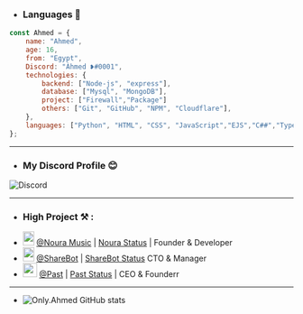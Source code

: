 - ### Languages 🤩
```js
const Ahmed = {
    name: "Ahmed",
    age: 16,
    from: "Egypt",
    Discord: "Àhmed ❥#0001",
    technologies: {
        backend: ["Node-js", "express"],
        database: ["Mysql", "MongoDB"],
        project: ["Firewall","Package"]
        others: ["Git", "GitHub", "NPM", "Cloudflare"],
    },
    languages: ["Python", "HTML", "CSS", "JavaScript","EJS","C##","Typescript","Ruby","Ract"]
};
```
---

- ### My Discord Profile 😊
![Discord](https://discord.c99.nl/widget/theme-1/919719379439071242.png)

---

- ### High Project ⚒ :
- <img src="https://cdn.discordapp.com/emojis/945392594572152903.webp?size=80&quality=lossless" width="20" height="25"> [@Noura Music](https://discord.gg/m56w5Tez3a) | [Noura Status](https://discord.gg/eCgeB3JvZz) | Founder & Developer
- <img src="https://cdn.discordapp.com/emojis/885573563917168700.webp?size=80&quality=lossless" width="20" height="25"> [@ShareBot](https://discord.gg/zPzmnkztcu) | [ShareBot Status](https://discord.gg/ND3nGTqP27) CTO & Manager
- <img src="https://cdn.discordapp.com/emojis/940615983842857090.webp?size=80&quality=lossless" height="25"> [@Past](https://discord.gg/wJusq3vQhT) | [Past Status](https://discord.gg/59nAZwtkJs) | CEO & Founderr
---
- ![Only.Ahmed GitHub stats](https://github-readme-stats.vercel.app/api?username=Ahmed1Dev&show_icons=true&theme=radical)
